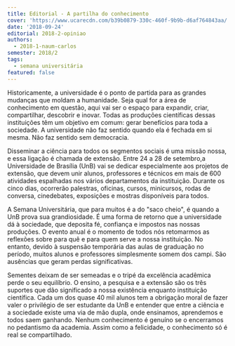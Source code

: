 ```yaml
---
title: Editorial - A partilha do conhecimento
cover: 'https://www.ucarecdn.com/b39b0879-330c-460f-9b9b-d6af764843aa/'
date: '2018-09-24'
editorial: 2018-2-opiniao
authors:
  - 2018-1-naum-carlos
semester: 2018/2
tags:
  - semana universitária
featured: false
---
```

Historicamente, a universidade é o ponto de partida para as grandes mudanças que moldam a humanidade. Seja qual for a área de conhecimento em questão, aqui vai ser o espaço para expandir, criar, compartilhar, descobrir e inovar. Todas as produções científicas dessas instituições têm um objetivo em comum: gerar benefícios para toda a sociedade. A universidade não faz sentido quando ela é fechada em si mesma. Não faz sentido sem democracia.

Disseminar a ciência para todos os segmentos sociais é uma missão nossa, e essa ligação é chamada de extensão. Entre 24 a 28 de setembro,a Universidade de Brasília (UnB) vai se dedicar especialmente aos projetos de extensão, que devem unir alunos, professores e técnicos em mais de 600 atividades espalhadas nos vários departamentos da instituição. Durante os cinco dias, ocorrerão palestras, oficinas, cursos, minicursos, rodas de conversa, cinedebates, exposições e mostras disponíveis para todos.

A Semana Universitária, que para muitos é a do "saco cheio", é quando a UnB prova sua grandiosidade. É uma forma de retorno que a universidade dá à sociedade, que deposita fé, confiança e impostos nas nossas produções. O evento anual é o momento de todos nós retomarmos as reflexões sobre para quê e para quem serve a nossa instituição. No entanto, devido à suspensão temporária das aulas de graduação no período, muitos alunos e professores simplesmente somem dos campi. São ausências que geram perdas significativas.

Sementes deixam de ser semeadas e o tripé da excelência acadêmica perde o seu equilíbrio. O ensino, a pesquisa e a extensão são os três suportes que dão significado a nossa existência enquanto instituição científica. Cada um dos quase 40 mil alunos tem a obrigação moral de fazer valer o privilégio de ser estudante da UnB e entender que entre a ciência e a sociedade existe uma via de mão dupla, onde ensinamos, aprendemos e todos saem ganhando. Nenhum conhecimento é genuíno se o encerramos no pedantismo da academia. Assim como a felicidade, o conhecimento só é real se compartilhado.

